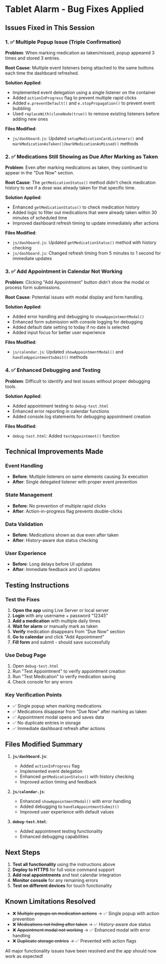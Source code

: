 # Tablet Alarm - Bug Fixes Applied

## Issues Fixed in This Session

### 1. ✅ Multiple Popup Issue (Triple Confirmation)
**Problem**: When marking medication as taken/missed, popup appeared 3 times and stored 3 entries.

**Root Cause**: Multiple event listeners being attached to the same buttons each time the dashboard refreshed.

**Solution Applied**:
- Implemented event delegation using a single listener on the container
- Added `actionInProgress` flag to prevent multiple rapid clicks
- Added `e.preventDefault()` and `e.stopPropagation()` to prevent event bubbling
- Used `replaceWith(cloneNode(true))` to remove existing listeners before adding new ones

**Files Modified**:
- `js/dashboard.js`: Updated `setupMedicationCardListeners()` and `markMedicationAsTaken()`/`markMedicationAsMissed()` methods

### 2. ✅ Medications Still Showing as Due After Marking as Taken
**Problem**: Even after marking medications as taken, they continued to appear in the "Due Now" section.

**Root Cause**: The `getMedicationStatus()` method didn't check medication history to see if a dose was already taken for that specific time.

**Solution Applied**:
- Enhanced `getMedicationStatus()` to check medication history
- Added logic to filter out medications that were already taken within 30 minutes of scheduled time
- Improved dashboard refresh timing to update immediately after actions

**Files Modified**:
- `js/dashboard.js`: Updated `getMedicationStatus()` method with history checking
- `js/dashboard.js`: Changed refresh timing from 5 minutes to 1 second for immediate updates

### 3. ✅ Add Appointment in Calendar Not Working
**Problem**: Clicking "Add Appointment" button didn't show the modal or process form submissions.

**Root Cause**: Potential issues with modal display and form handling.

**Solution Applied**:
- Added error handling and debugging to `showAppointmentModal()`
- Enhanced form submission with console logging for debugging
- Added default date setting to today if no date is selected
- Added input focus for better user experience

**Files Modified**:
- `js/calendar.js`: Updated `showAppointmentModal()` and `handleAppointmentSubmit()` methods

### 4. ✅ Enhanced Debugging and Testing
**Problem**: Difficult to identify and test issues without proper debugging tools.

**Solution Applied**:
- Added appointment testing to `debug-test.html`
- Enhanced error reporting in calendar functions
- Added console.log statements for debugging appointment creation

**Files Modified**:
- `debug-test.html`: Added `testAppointment()` function

## Technical Improvements Made

### Event Handling
- **Before**: Multiple listeners on same elements causing 3x execution
- **After**: Single delegated listener with proper event prevention

### State Management
- **Before**: No prevention of multiple rapid clicks
- **After**: Action-in-progress flag prevents double-clicks

### Data Validation
- **Before**: Medications shown as due even after taken
- **After**: History-aware due status checking

### User Experience
- **Before**: Long delays before UI updates
- **After**: Immediate feedback and UI updates

## Testing Instructions

### Test the Fixes
1. **Open the app** using Live Server or local server
2. **Login** with any username + password "12345"
3. **Add a medication** with multiple daily times
4. **Wait for alarm** or manually mark as taken
5. **Verify** medication disappears from "Due Now" section
6. **Go to calendar** and click "Add Appointment"
7. **Fill form** and submit - should save successfully

### Use Debug Page
1. Open `debug-test.html`
2. Run "Test Appointment" to verify appointment creation
3. Run "Test Medication" to verify medication saving
4. Check console for any errors

### Key Verification Points
- ✅ Single popup when marking medications
- ✅ Medications disappear from "Due Now" after marking as taken
- ✅ Appointment modal opens and saves data
- ✅ No duplicate entries in storage
- ✅ Immediate dashboard refresh after actions

## Files Modified Summary

1. **`js/dashboard.js`**:
   - Added `actionInProgress` flag
   - Implemented event delegation
   - Enhanced `getMedicationStatus()` with history checking
   - Improved action timing and feedback

2. **`js/calendar.js`**:
   - Enhanced `showAppointmentModal()` with error handling
   - Added debugging to `handleAppointmentSubmit()`
   - Improved user experience with default values

3. **`debug-test.html`**:
   - Added appointment testing functionality
   - Enhanced debugging capabilities

## Next Steps

1. **Test all functionality** using the instructions above
2. **Deploy to HTTPS** for full voice command support
3. **Add real appointments** and test calendar integration
4. **Monitor console** for any remaining errors
5. **Test on different devices** for touch functionality

## Known Limitations Resolved

- ❌ ~~Multiple popups on medication actions~~ → ✅ Single popup with action prevention
- ❌ ~~Medications not hiding after taken~~ → ✅ History-aware due status
- ❌ ~~Appointment modal not working~~ → ✅ Enhanced modal with error handling
- ❌ ~~Duplicate storage entries~~ → ✅ Prevented with action flags

All major functionality issues have been resolved and the app should now work as expected!
